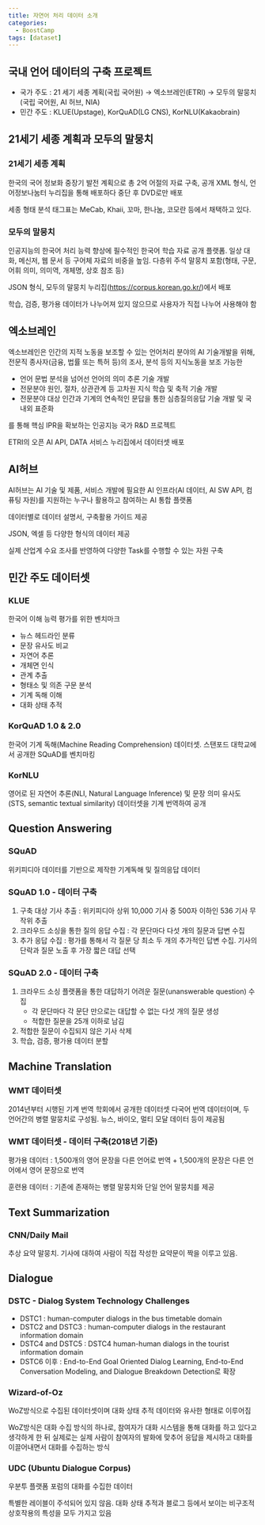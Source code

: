```yaml
---
title: 자연어 처리 데이터 소개
categories:
  - BoostCamp
tags: [dataset]
---
```

## 국내 언어 데이터의 구축 프로젝트

- 국가 주도 : 21 세기 세종 계획(국립 국어원) → 엑소브레인(ETRI) → 모두의 말뭉치(국립 국어원, AI 허브, NIA)
- 민간 주도 : KLUE(Upstage), KorQuAD(LG CNS), KorNLU(Kakaobrain)

## 21세기 세종 계획과 모두의 말뭉치

### 21세기 세종 계획

한국의 국어 정보화 중장기 발전 계획으로 총 2억 어절의 자료 구축, 공개 XML 형식, 언어정보나눔터 누리집을 통해 배포하다 중단 후 DVD로만 배포

세종 형태 분석 태그표는 MeCab, Khaii, 꼬마, 한나눔, 코모란 등에서 채택하고 있다.

### 모두의 말뭉치

인공지능의 한국어 처리 능력 향상에 필수적인 한국어 학습 자료 공개 플랫폼. 일상 대화, 메신저, 웹 문서 등 구어체 자료의 비중을 높임. 다층위 주석 말뭉치 포함(형태, 구문, 어휘 의미, 의미역, 개체명, 상호 참조 등)

JSON 형식, 모두의 말뭉치 누리집(https://corpus.korean.go.kr/)에서 배포

학습, 검증, 평가용 데이터가 나누어져 있지 않으므로 사용자가 직접 나누어 사용해야 함

## 엑소브레인

엑소브레인은 인간의 지적 노동을 보조할 수 있는 언어처리 분야의 AI 기술개발을 위해, 전문직 종사자(금융, 법률 또는 특허 등)의 조사, 분석 등의 지식노동을 보조 가능한 

- 언어 문법 분석을 넘어선 언어의 의미 추론 기술 개발
- 전문분야 원인, 절차, 상관관계 등 고차원 지식 학습 및 축적 기술 개발
- 전문분야 대상 인간과 기계의 연속적인 문답을 통한 심층질의응답 기술 개발 및 국내외 표준화

를 통해 핵심 IPR을 확보하는 인공지능 국가 R&D 프로젝트

ETRI의 오픈 AI API, DATA 서비스 누리집에서 데이터셋 배포

## AI허브

AI허브는 AI 기술 및 제품, 서비스 개발에 필요한 AI 인프라(AI 데이터, AI SW API, 컴퓨팅 자원)를 지원하는 누구나 활용하고 참여하는 AI 통합 플랫폼

데이터별로 데이터 설명서, 구축활용 가이드 제공

JSON, 엑셀 등 다양한 형식의 데이터 제공

실제 산업계 수요 조사를 반영하여 다양한 Task를 수행할 수 있는 자원 구축

## 민간 주도 데이터셋

### KLUE

한국어 이해 능력 평가를 위한 벤치마크

- 뉴스 헤드라인 분류
- 문장 유사도 비교
- 자연어 추론
- 개체면 인식
- 관계 추출
- 형태소 및 의존 구문 분석
- 기계 독해 이해
- 대화 상태 추적

### KorQuAD 1.0 & 2.0

한국어 기계 독해(Machine Reading Comprehension) 데이터셋. 스탠포드 대학교에서 공개한 SQuAD를 벤치마킹

### KorNLU

영어로 된 자연어 추론(NLI, Natural Language Inference) 및 문장 의미 유사도(STS, semantic textual similarity) 데이터셋을 기계 번역하여 공개

## Question Answering

### SQuAD

위키피디아 데이터를 기반으로 제작한 기계독해 및 질의응답 데이터

### SQuAD 1.0 - 데이터 구축

1. 구축 대상 기사 추출 : 위키피디아 상위 10,000 기사 중 500자 이하인 536 기사 무작위 추출
2. 크라우드 소싱을 통한 질의 응답 수집 : 각 문단마다 다섯 개의 질문과 답변 수집
3. 추가 응답 수집 : 평가를 통해서 각 질문 당 최소 두 개의 추가적인 답변 수집. 기사의 단락과 질문 노출 후 가장 짧은 대답 선택

### SQuAD 2.0 - 데이터 구축

1. 크라우드 소싱 플랫폼을 통한 대답하기 어려운 질문(unanswerable question) 수집
    - 각 문단마다 각 문단 만으로는 대답할 수 없는 다섯 개의 질문 생성
    - 적합한 질문을 25개 이하로 남김
2. 적합한 질문이 수집되지 않은 기사 삭제
3. 학습, 검증, 평가용 데이터 분할

## Machine Translation

### WMT 데이터셋

2014년부터 시행된 기계 번역 학회에서 공개한 데이터셋 다국어 번역 데이터이며, 두 언어간의 병렬 말뭉치로 구성됨. 뉴스, 바이오, 멀티 모달 데이터 등이 제공됨

### WMT 데이터셋 - 데이터 구축(2018년 기준)

평가용 데이터 : 1,500개의 영어 문장을 다른 언어로 번역 + 1,500개의 문장은 다른 언어에서 영어 문장으로 번역

훈련용 데이터 : 기존에 존재하는 병렬 말뭉치와 단일 언어 말뭉치를 제공 

## Text Summarization

### CNN/Daily Mail

추상 요약 말뭉치. 기사에 대하여 사람이 직접 작성한 요약문이 짝을 이루고 있음. 

## Dialogue

### DSTC - Dialog System Technology Challenges

- DSTC1 : human-computer dialogs in the bus timetable domain
- DSTC2 and DSTC3 : human-computer dialogs in the restaurant information domain
- DSTC4 and DSTC5 : DSTC4 human-human dialogs in the tourist information domain
- DSTC6 이후 : End-to-End Goal Oriented Dialog Learning, End-to-End Conversation Modeling, and Dialogue Breakdown Detection로 확장

### Wizard-of-Oz

WoZ방식으로 수집된 데이터셋이며 대화 상태 추적 데이터와 유사한 형태로 이루어짐

WoZ방식은 대화 수집 방식의 하나로, 참여자가 대화 시스템을 통해 대화를 하고 있다고 생각하게 한 뒤 실제로는 실제 사람이 참여자의 발화에 맞추어 응답을 제시하고 대화를 이끌어내면서 대화를 수집하는 방식

### UDC (Ubuntu Dialogue Corpus)

우분투 플랫폼 포럼의 대화를 수집한 데이터

특별한 레이블이 주석되어 있지 않음. 대화 상태 추적과 블로그 등에서 보이는 비구조적 상호작용의 특성을 모두 가지고 있음